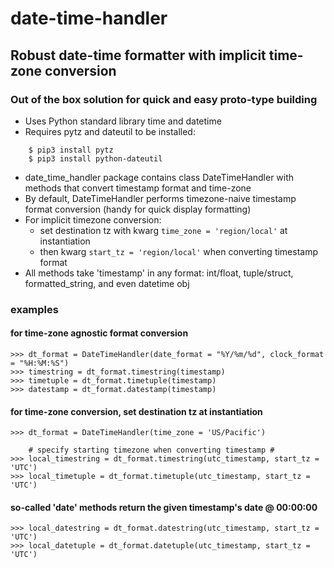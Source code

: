 # date-time-handler
## Robust date-time formatter with implicit time-zone conversion ##
### Out of the box solution for quick and easy proto-type building ###


- Uses Python standard library time and datetime
- Requires pytz and dateutil to be installed:
```
    $ pip3 install pytz
    $ pip3 install python-dateutil
```
- date_time_handler package contains class DateTimeHandler with methods that convert timestamp format and time-zone
- By default, DateTimeHandler performs timezone-naive timestamp format conversion (handy for quick display formatting)
- For implicit timezone conversion:
    - set destination tz with kwarg ```time_zone = 'region/local'``` at instantiation
    - then kwarg ```start_tz = 'region/local'``` when converting timestamp format
- All methods take 'timestamp' in any format: int/float, tuple/struct, formatted_string, and even datetime obj


### examples ###

#### for time-zone agnostic format conversion ####
```
>>> dt_format = DateTimeHandler(date_format = "%Y/%m/%d", clock_format = "%H:%M:%S")
>>> timestring = dt_format.timestring(timestamp)
>>> timetuple = dt_format.timetuple(timestamp)
>>> datestamp = dt_format.datestamp(timestamp)
```

#### for time-zone conversion, set destination tz at instantiation ####
```
>>> dt_format = DateTimeHandler(time_zone = 'US/Pacific')

    # specify starting timezone when converting timestamp #
>>> local_timestring = dt_format.timestring(utc_timestamp, start_tz = 'UTC')
>>> local_timetuple = dt_format.timetuple(utc_timestamp, start_tz = 'UTC')
```

#### so-called 'date' methods return the given timestamp's date @ 00:00:00 ####
```
>>> local_datestring = dt_format.datestring(utc_timestamp, start_tz = 'UTC')
>>> local_datetuple = dt_format.datetuple(utc_timestamp, start_tz = 'UTC')
```